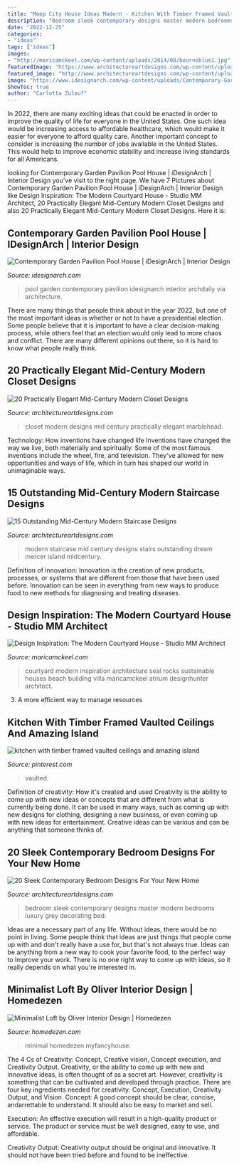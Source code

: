 ```yaml
---
title: "Meep City House Ideas Modern - Kitchen With Timber Framed Vaulted Ceilings And Amazing Island"
description: "Bedroom sleek contemporary designs master modern bedrooms luxury grey decorating bed"
date: "2022-12-25"
categories:
- "ideas"
tags: ["ideas"]
images:
- "http://maricamckeel.com/wp-content/uploads/2014/08/bourneblue1.jpg"
featuredImage: "https://www.architectureartdesigns.com/wp-content/uploads/2020/06/20-Practically-Elegant-Mid-Century-Modern-Closet-Designs-11.jpg"
featured_image: "http://www.architectureartdesigns.com/wp-content/uploads/2014/09/20-Sleek-Contemporary-Bedroom-Designs-For-Your-New-Home-16-630x432.jpg"
image: "https://www.idesignarch.com/wp-content/uploads/Contemporary-Garden-Pool-House_11.jpg"
ShowToc: true
author: "Carlotta Zulauf"
---
```



In 2022, there are many exciting ideas that could be enacted in order to improve the quality of life for everyone in the United States. One such idea would be increasing access to affordable healthcare, which would make it easier for everyone to afford quality care. Another important concept to consider is increasing the number of jobs available in the United States. This would help to improve economic stability and increase living standards for all Americans.

	

		
looking for Contemporary Garden Pavilion Pool House | iDesignArch | Interior Design you've visit to the right page. We have 7 Pictures about Contemporary Garden Pavilion Pool House | iDesignArch | Interior Design like Design Inspiration: The Modern Courtyard House - Studio MM Architect, 20 Practically Elegant Mid-Century Modern Closet Designs and also 20 Practically Elegant Mid-Century Modern Closet Designs. Here it is:
		
    
## Contemporary Garden Pavilion Pool House | IDesignArch | Interior Design

<img loading=lazy src="https://www.idesignarch.com/wp-content/uploads/Contemporary-Garden-Pool-House_11.jpg" onerror="this.onerror=null;this.src='https://tse1.mm.bing.net/th?id=OIP.ngafvSVILWpv_nWfPfv6jAHaIx&amp;pid=15.1';" alt="Contemporary Garden Pavilion Pool House | iDesignArch | Interior Design">

_Source: idesignarch.com_

>pool garden contemporary pavilion idesignarch interior archdaily via architecture. 

	

There are many things that people think about in the year 2022, but one of the most important ideas is whether or not to have a presidential election. Some people believe that it is important to have a clear decision-making process, while others feel that an election would only lead to more chaos and conflict. There are many different opinions out there, so it is hard to know what people really think.

    
## 20 Practically Elegant Mid-Century Modern Closet Designs

<img loading=lazy src="https://www.architectureartdesigns.com/wp-content/uploads/2020/06/20-Practically-Elegant-Mid-Century-Modern-Closet-Designs-11.jpg" onerror="this.onerror=null;this.src='https://tse1.mm.bing.net/th?id=OIP.S9AAObhAJCHqzFVG13lUAQHaLH&amp;pid=15.1';" alt="20 Practically Elegant Mid-Century Modern Closet Designs">

_Source: architectureartdesigns.com_

>closet modern designs mid century practically elegant marblehead. 

	

Technology: How inventions have changed life
Inventions have changed the way we live, both materially and spiritually. Some of the most famous inventions include the wheel, fire, and television. They've allowed for new opportunities and ways of life, which in turn has shaped our world in unimaginable ways.

    
## 15 Outstanding Mid-Century Modern Staircase Designs

<img loading=lazy src="https://www.architectureartdesigns.com/wp-content/uploads/2017/01/15-Outstanding-Mid-Century-Modern-Staircase-Designs-11-630x945.jpg" onerror="this.onerror=null;this.src='https://tse1.mm.bing.net/th?id=OIP.5Fm-ifVh2R1F31-GyR4z9AHaLH&amp;pid=15.1';" alt="15 Outstanding Mid-Century Modern Staircase Designs">

_Source: architectureartdesigns.com_

>modern staircase mid century designs stairs outstanding dream mercer island midcentury. 

	

Definition of innovation:
Innovation is the creation of new products, processes, or systems that are different from those that have been used before. Innovation can be seen in everything from new ways to produce food to new methods for diagnosing and treating diseases.

    
## Design Inspiration: The Modern Courtyard House - Studio MM Architect

<img loading=lazy src="http://maricamckeel.com/wp-content/uploads/2014/08/bourneblue1.jpg" onerror="this.onerror=null;this.src='https://tse1.mm.bing.net/th?id=OIP.RYzmletmoYwj7RoDILQq9gHaJr&amp;pid=15.1';" alt="Design Inspiration: The Modern Courtyard House - Studio MM Architect">

_Source: maricamckeel.com_

>courtyard modern inspiration architecture seal rocks sustainable houses beach building villa maricamckeel atrium designhunter architect. 

	

3. A more efficient way to manage resources

    
## Kitchen With Timber Framed Vaulted Ceilings And Amazing Island

<img loading=lazy src="https://i.pinimg.com/736x/69/73/cb/6973cbb3b7f6cb5f0b4b2a5ff0b12ff6.jpg" onerror="this.onerror=null;this.src='https://tse4.mm.bing.net/th?id=OIP.fP1iRqgNicCA0GE9qY-cjQHaLH&amp;pid=15.1';" alt="kitchen with timber framed vaulted ceilings and amazing island">

_Source: pinterest.com_

>vaulted. 

	

Definition of creativity: How it's created and used
Creativity is the ability to come up with new ideas or concepts that are different from what is currently being done. It can be used in many ways, such as coming up with new designs for clothing, designing a new business, or even coming up with new ideas for entertainment. Creative ideas can be various and can be anything that someone thinks of.

    
## 20 Sleek Contemporary Bedroom Designs For Your New Home

<img loading=lazy src="http://www.architectureartdesigns.com/wp-content/uploads/2014/09/20-Sleek-Contemporary-Bedroom-Designs-For-Your-New-Home-16-630x432.jpg" onerror="this.onerror=null;this.src='https://tse4.mm.bing.net/th?id=OIP.B0KEsJUR-6cwM82aeeFOtwHaFF&amp;pid=15.1';" alt="20 Sleek Contemporary Bedroom Designs For Your New Home">

_Source: architectureartdesigns.com_

>bedroom sleek contemporary designs master modern bedrooms luxury grey decorating bed. 

	

Ideas are a necessary part of any life. Without ideas, there would be no point in living. Some people think that ideas are just things that people come up with and don't really have a use for, but that's not always true. Ideas can be anything from a new way to cook your favorite food, to the perfect way to improve your work. There is no one right way to come up with ideas, so it really depends on what you're interested in.

    
## Minimalist Loft By Oliver Interior Design | Homedezen

<img loading=lazy src="http://www.homedezen.com/wp-content/uploads/2014/09/Minimalist-Loft-by-Oliver-Interior-Design-15.jpg" onerror="this.onerror=null;this.src='https://tse2.mm.bing.net/th?id=OIP.ERMgBJZ9jXUH7d4gkrVw9gHaE3&amp;pid=15.1';" alt="Minimalist Loft by Oliver Interior Design | Homedezen">

_Source: homedezen.com_

>minimal homedezen myfancyhouse. 

	

The 4 Cs of Creativity: Concept, Creative vision, Concept execution, and Creativity Output.
Creativity, or the ability to come up with new and innovative ideas, is often thought of as a secret art. However, creativity is something that can be cultivated and developed through practice. There are four key ingredients needed for creativity: Concept, Execution, Creativity Output, and Vision.
Concept: A good concept should be clear, concise, andarrettable to understand. It should also be easy to market and sell.

Execution: An effective execution will result in a high-quality product or service. The product or service must be well designed, easy to use, and affordable.

Creativity Output: Creativity output should be original and innovative. It should not have been tried before and found to be ineffective.

